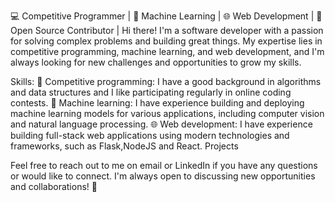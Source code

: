 💻 Competitive Programmer | 🤖 Machine Learning | 🌐 Web Development | 💜 Open Source Contributor |
Hi there! I'm a software developer with a passion for solving complex problems and building great things. My expertise lies in competitive programming, machine learning, and web development, and I'm always looking for new challenges and opportunities to grow my skills.

Skills:
💪 Competitive programming: I have a good background in algorithms and data structures and I like participating regularly in online coding contests.
🤖 Machine learning: I have experience building and deploying machine learning models for various applications, including computer vision and natural language processing.
🌐 Web development: I have experience building full-stack web applications using modern technologies and frameworks, such as Flask,NodeJS and React.
Projects

Feel free to reach out to me on email or LinkedIn if you have any questions or would like to connect. I'm always open to discussing new opportunities and collaborations! 🤝
